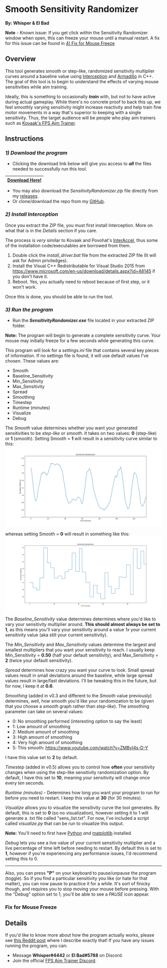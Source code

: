 # Smooth Sensitivity Randomizer

**By: Whisper & El Bad**

**Note** - Known issue: If you get click *within* the Sensitivity Randomizer window when open, this can freeze your mouse until a manual restart. A fix for this issue can be found in [4) Fix for Mouse Freeze](###fix-for-mouse-freeze)

## Overview

This tool generates smooth or step-like, randomized sensitivity multiplier curves around a baseline value using [Interception](http://www.oblita.com/interception.html) and [Armadillo](http://arma.sourceforge.net/) in C++. The goal of this tool is to begin to understand the effects of varying mouse sensitivities while aim training.

Ideally, this is something to occasionally **_train_** with, but not to have active during actual gameplay. While there's no concrete proof to back this up, we feel smoothly varying sensitivity might increase reactivity and help train fine motor movements in a way that's superior to keeping with a single sensitivity. Thus, the target audience will be people who play aim trainers such as [Kovaak's FPS Aim Trainer](https://store.steampowered.com/app/824270/KovaaKs_FPS_Aim_Trainer/).

## Instructions

### *1) Download the program*

* Clicking the download link below will give you access to **_all_** the files needed to successfully run this tool.

| [Download Here!](https://github.com/Whisperrr/SensitivityChanger/releases/download/v0.5/SensitivityRandomizer-v0.5.zip)|     
| ------------- |

* You may also download the *SensitivityRandomizer.zip* file directly from my [releases](https://github.com/Whisperrr/SensitivityRandomizer/releases).  
* Or clone/download the repo from my [GitHub](https://github.com/Whisperrr/SensitivityRandomizer).

### *2) Install Interception*

Once you extract the ZIP file, you must first install Interception. More on what that is in the _Details_ section if you care.

The process is _very_ similar to Kovaak and Povohat's [InterAccel](http://mouseaccel.blogspot.com/2015/12/new-method-for-mouse-acceleration.html), thus some of the installation code/executables are borrowed from them.

1) Double click the *install_driver.bat* file from the extracted ZIP file (It will ask for Admin priviledges).
2) Install the Visual C++ Redistributable for Visual Studio 2015 from https://www.microsoft.com/en-us/download/details.aspx?id=48145 if you don't have it.
3) Reboot. Yes, you actually need to reboot because of first step, or it won't work.

Once this is done, you should be able to run the tool.

### *3) Run the program*

* Run the **_SensitivityRandomizer.exe_** file located in your extracted ZIP folder.

**Note:** The program will begin to generate a complete sensitivity curve. Your mouse may initially freeze for a few seconds while generating this curve.

This program will look for a _settings.ini_ file that contains several key pieces of information. If no settings file is found, it will use default values I've chosen. These values are:

* Smooth
* Baseline_Sensitivity
* Min_Sensitivity
* Max_Sensitivity
* Spread
* Smoothing
* Timestep
* Runtime (minutes)
* Visualize
* Debug

The *Smooth* value determines whether you want your generated sensitivities to be *step-like* or *smooth*. It takes on two values: **0** (step-like) or **1** (smooth). Setting Smooth = **1** will result in a sensitivity curve similar to this:
![](./Source/SmoothGraph.png)

whereas setting Smooth = **0** will result in something like this:
![](./Source/StepGraph.png)

The *Baseline_Sensitivity* value determines determines where you'd like to vary your sensitivity multiplier around. **This should almost always be set to 1**, as this means you'll vary your sensitivity around a value *1x* your current sensitivity value (aka still your current sensitivity).

The *Min_Sensitivity* and *Max_Sensitivity* values determine the largest and smallest multipliers that you want your sensitivity to reach. I usually keep Min_Sensitivity = **0.50** (half your default sensitivity), and Max_Sensitivity = **2** (twice your default sensitivity).

_Spread_ determines how crazy you want your curve to look. Small spread values result in small deviations around the baseline, while large spread values result in large/fast deviations. I'll be tweaking this in the future, but for now, I keep it at **0.6**.

_Smoothing_ (added in v0.3 and different to the *Smooth* value previously) determines, well, how smooth you'd like your randomization to be (given that you choose a *smooth* graph rather than *step-like*). The smoothing parameter can take on several values:

* 0: No smoothing performed (interesting option to say the least)
* 1: Low amount of smoothing
* 2: Medium amount of smoothing
* 3: High amount of smoothing
* 4: Very high amount of smoothing
* 5: This smooth: https://www.youtube.com/watch?v=ZMByI4s-D-Y

I have this value set to **2** by default.

*Timestep* (added in v0.5) allows you to control how **often** your sensitivity changes when using the step-like sensitivity randomization option. By default, I have this set to **10**, meaning your sensitivity will change once every *ten* seconds.

*Runtime (minutes)* - Determines how long you want your program to run for before you need to restart. I keep this value at **30** (for 30 minutes).

*Visualize* allows you to visualize the sensitivity curve the tool generates. By default, this is set to **0** (so no visualization), however setting it to 1 will generate a .txt file called "sens_list.txt". For now, I've included a script called _visualize.py_ that can be run to visualize this output.

**Note:** You'll need to first have [Python](https://realpython.com/installing-python/) _and_ [matplotlib](https://matplotlib.org/3.1.1/users/installing.html) installed.

*Debug* lets you see a live value of your current sensitivity multiplier and a live percentage of time left before needing to restart. By default this is set to **1**, however if you're experiencing any performance issues, I'd recommend setting this to 0.

***

Also, you can press __"P"__ on your keyboard to pause/unpause the program (toggle). So if you find a particular sensitivity you like (or hate for that matter), you can now pause to practice it for a while. It's sort of finicky though, and requires you to stop moving your mouse before pressing. With the "Debug" option set to 1, you'll be able to see a _PAUSE_ icon appear.

### Fix for Mouse Freeze


## Details

If you'd like to know more about how the program actually works, please see [this Reddit post](https://www.reddit.com/r/FPSAimTrainer/comments/cve6oi/tool_for_smoothly_randomizing_sensitivity/) where I describe exactly that! If you have any issues running the program, you can:
* Message **Whisper#4442** or **El Bad#5788** on Discord.
* Join the official [FPS Aim Trainer Discord](https://discordapp.com/invite/Z8hGxnM).
